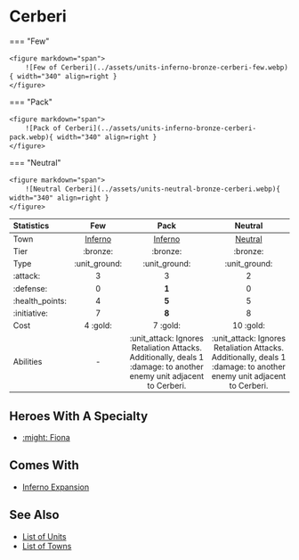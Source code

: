 # Cerberi

=== "Few"

    <figure markdown="span">
        ![Few of Cerberi](../assets/units-inferno-bronze-cerberi-few.webp){ width="340" align=right }
    </figure>

=== "Pack"

    <figure markdown="span">
        ![Pack of Cerberi](../assets/units-inferno-bronze-cerberi-pack.webp){ width="340" align=right }
    </figure>

=== "Neutral"

    <figure markdown="span">
        ![Neutral Cerberi](../assets/units-neutral-bronze-cerberi.webp){ width="340" align=right }
    </figure>


| Statistics | Few | Pack | Neutral |
| :--- | :---: | :---: | :---: |
| Town | [Inferno](../towns/inferno.md) | [Inferno](../towns/inferno.md) | [Neutral](../towns/neutral.md) |
| Tier | :bronze: | :bronze: | :bronze: |
| Type | :unit_ground: | :unit_ground: | :unit_ground: |
| :attack: | 3 | 3 | 2 |
| :defense: | 0 | **1** | 0 |
| :health_points: | 4 | **5** | 5 |
| :initiative: | 7 | **8** | 8 |
| Cost | 4 :gold: | 7 :gold: | 10 :gold: |
| Abilities | - | :unit_attack: Ignores Retaliation Attacks. Additionally, deals 1 :damage: to another enemy unit adjacent to Cerberi. | :unit_attack: Ignores Retaliation Attacks. Additionally, deals 1 :damage: to another enemy unit adjacent to Cerberi. |


## Heroes With A Specialty

- [:might: Fiona](../heroes/fiona.md#specialty)


## Comes With

- [Inferno Expansion](../content.md)


## See Also

- [List of Units](index.md)
- [List of Towns](../towns/index.md)